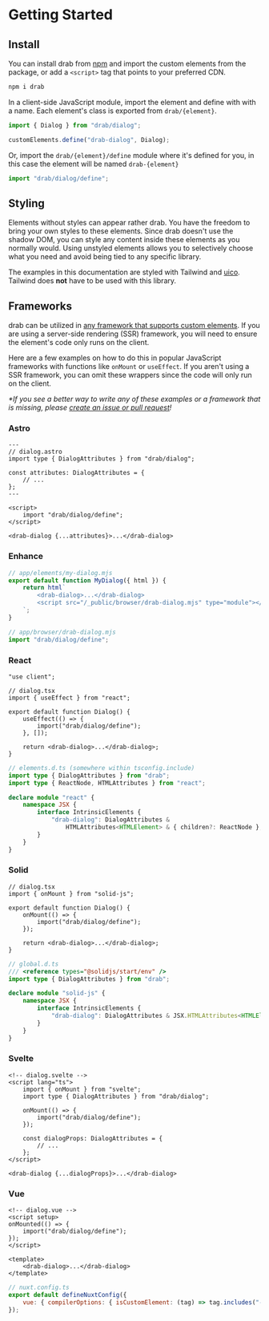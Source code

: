 # Getting Started

## Install

You can install drab from [npm](https://www.npmjs.com/package/drab) and import the custom elements from the package, or add a `<script>` tag that points to your preferred CDN.

```bash
npm i drab
```

In a client-side JavaScript module, import the element and define with with a name. Each element's class is exported from `drab/{element}`.

```js
import { Dialog } from "drab/dialog";

customElements.define("drab-dialog", Dialog);
```

Or, import the `drab/{element}/define` module where it's defined for you, in this case the element will be named `drab-{element}`

```js
import "drab/dialog/define";
```

## Styling

Elements without styles can appear rather drab. You have the freedom to bring your own styles to these elements. Since drab doesn't use the shadow DOM, you can style any content inside these elements as you normally would. Using unstyled elements allows you to selectively choose what you need and avoid being tied to any specific library.

The examples in this documentation are styled with Tailwind and [uico](https://uico.robino.dev). Tailwind does **not** have to be used with this library.

## Frameworks

drab can be utilized in [any framework that supports custom elements](https://custom-elements-everywhere.com/). If you are using a server-side rendering (SSR) framework, you will need to ensure the element's code only runs on the client.

Here are a few examples on how to do this in popular JavaScript frameworks with functions like `onMount` or `useEffect`. If you aren't using a SSR framework, you can omit these wrappers since the code will only run on the client.

_\*If you see a better way to write any of these examples or a framework that is missing, please [create an issue or pull request](https://github.com/rossrobino/drab/issues)!_

### Astro

```astro
---
// dialog.astro
import type { DialogAttributes } from "drab/dialog";

const attributes: DialogAttributes = {
	// ...
};
---

<script>
	import "drab/dialog/define";
</script>

<drab-dialog {...attributes}>...</drab-dialog>
```

### Enhance

```js
// app/elements/my-dialog.mjs
export default function MyDialog({ html }) {
	return html`
		<drab-dialog>...</drab-dialog>
		<script src="/_public/browser/drab-dialog.mjs" type="module"></script>
	`;
}
```

```js
// app/browser/drab-dialog.mjs
import "drab/dialog/define";
```

### React

```tsx
"use client";

// dialog.tsx
import { useEffect } from "react";

export default function Dialog() {
	useEffect(() => {
		import("drab/dialog/define");
	}, []);

	return <drab-dialog>...</drab-dialog>;
}
```

```ts
// elements.d.ts (somewhere within tsconfig.include)
import type { DialogAttributes } from "drab";
import type { ReactNode, HTMLAttributes } from "react";

declare module "react" {
	namespace JSX {
		interface IntrinsicElements {
			"drab-dialog": DialogAttributes &
				HTMLAttributes<HTMLElement> & { children?: ReactNode };
		}
	}
}
```

### Solid

```tsx
// dialog.tsx
import { onMount } from "solid-js";

export default function Dialog() {
	onMount(() => {
		import("drab/dialog/define");
	});

	return <drab-dialog>...</drab-dialog>;
}
```

```ts
// global.d.ts
/// <reference types="@solidjs/start/env" />
import type { DialogAttributes } from "drab";

declare module "solid-js" {
	namespace JSX {
		interface IntrinsicElements {
			"drab-dialog": DialogAttributes & JSX.HTMLAttributes<HTMLElement>;
		}
	}
}
```

### Svelte

```svelte
<!-- dialog.svelte -->
<script lang="ts">
	import { onMount } from "svelte";
	import type { DialogAttributes } from "drab/dialog";

	onMount(() => {
		import("drab/dialog/define");
	});

	const dialogProps: DialogAttributes = {
		// ...
	};
</script>

<drab-dialog {...dialogProps}>...</drab-dialog>
```

### Vue

```vue
<!-- dialog.vue -->
<script setup>
onMounted(() => {
	import("drab/dialog/define");
});
</script>

<template>
	<drab-dialog>...</drab-dialog>
</template>
```

```js
// nuxt.config.ts
export default defineNuxtConfig({
	vue: { compilerOptions: { isCustomElement: (tag) => tag.includes("-") } },
});
```

